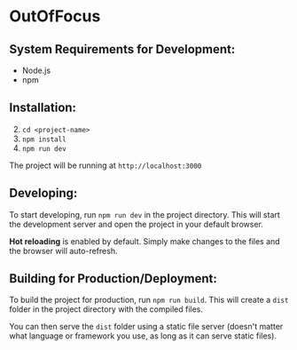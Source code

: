 # OutOfFocus

## System Requirements for Development:
- Node.js
- npm

## Installation:

2. `cd <project-name>`
3. `npm install`
4. `npm run dev`

The project will be running at `http://localhost:3000`

## Developing:

To start developing, run `npm run dev` in the project directory. This will start the development server and open the project in your default browser.

**Hot reloading** is enabled by default. Simply make changes to the files and the browser will auto-refresh.

## Building for Production/Deployment:

To build the project for production, run `npm run build`. This will create a `dist` folder in the project directory with the compiled files.

You can then serve the `dist` folder using a static file server (doesn't matter what language or framework you use, as long as it can serve static files).



